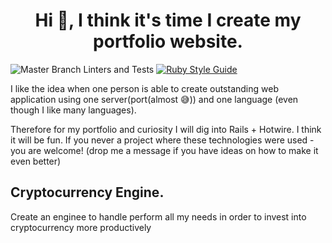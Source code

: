 <h1 align="center">Hi 👋, I think it's time I create my portfolio website.</h1>

![Master Branch Linters and Tests](https://github.com/tv1ktor/batcave/actions/workflows/main.yml/badge.svg?branch=master)
[![Ruby Style Guide](https://img.shields.io/badge/code_style-community-brightgreen.svg)](https://rubystyle.guide)

I like the idea when one person is able to create outstanding web application using one server(port(almost 😅)) and one language (even though I like many languages).

Therefore for my portfolio and curiosity I will dig into Rails + Hotwire. I think it will be fun. If you never a project where these technologies were used - you are welcome! (drop me a message if you have ideas on how to make it even better)

## Cryptocurrency Engine.

Create an enginee to handle perform all my needs in order to invest into cryptocurrency more productively